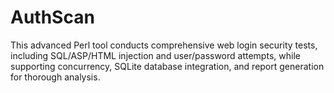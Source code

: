 # AuthScan
This advanced Perl tool conducts comprehensive web login security tests, including SQL/ASP/HTML injection and user/password attempts, while supporting concurrency, SQLite database integration, and report generation for thorough analysis.
